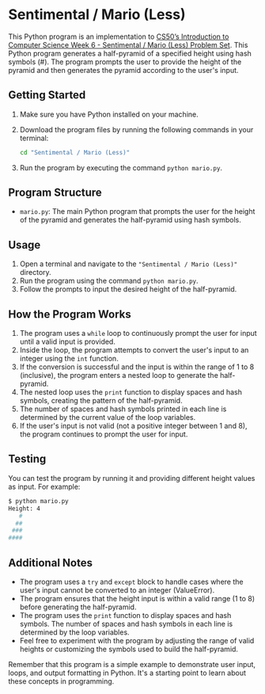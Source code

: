 # Sentimental / Mario (Less)

This Python program is an implementation to [CS50’s Introduction to Computer Science Week 6 - Sentimental / Mario (Less) Problem Set](https://cs50.harvard.edu/x/2023/psets/6/mario/less/). This Python program generates a half-pyramid of a specified height using hash symbols (#). The program prompts the user to provide the height of the pyramid and then generates the pyramid according to the user's input.

## Getting Started

1. Make sure you have Python installed on your machine.
2. Download the program files by running the following commands in your terminal:

    ```bash
    cd "Sentimental / Mario (Less)"
    ```

3. Run the program by executing the command `python mario.py`.

## Program Structure

- `mario.py`: The main Python program that prompts the user for the height of the pyramid and generates the half-pyramid using hash symbols.

## Usage

1. Open a terminal and navigate to the `"Sentimental / Mario (Less)"` directory.
2. Run the program using the command `python mario.py`.
3. Follow the prompts to input the desired height of the half-pyramid.

## How the Program Works

1. The program uses a `while` loop to continuously prompt the user for input until a valid input is provided.
2. Inside the loop, the program attempts to convert the user's input to an integer using the `int` function.
3. If the conversion is successful and the input is within the range of 1 to 8 (inclusive), the program enters a nested loop to generate the half-pyramid.
4. The nested loop uses the `print` function to display spaces and hash symbols, creating the pattern of the half-pyramid.
5. The number of spaces and hash symbols printed in each line is determined by the current value of the loop variables.
6. If the user's input is not valid (not a positive integer between 1 and 8), the program continues to prompt the user for input.

## Testing

You can test the program by running it and providing different height values as input. For example:

```bash
$ python mario.py
Height: 4
   #
  ##
 ###
####
```

## Additional Notes

- The program uses a `try` and `except` block to handle cases where the user's input cannot be converted to an integer (ValueError).
- The program ensures that the height input is within a valid range (1 to 8) before generating the half-pyramid.
- The program uses the `print` function to display spaces and hash symbols. The number of spaces and hash symbols in each line is determined by the loop variables.
- Feel free to experiment with the program by adjusting the range of valid heights or customizing the symbols used to build the half-pyramid.

Remember that this program is a simple example to demonstrate user input, loops, and output formatting in Python. It's a starting point to learn about these concepts in programming.
